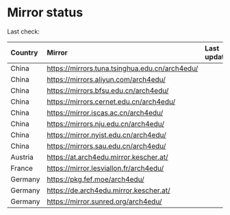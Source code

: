 <script src="./time.js"></script>
# Mirror status
Last check: <script type="text/javascript">localize(1716149975.8119082);</script>

|Country|Mirror|Last update|
|:------|:-----|:----------|
|China|https://mirrors.tuna.tsinghua.edu.cn/arch4edu/|<script type="text/javascript">localize(1716100299);</script>|
|China|https://mirrors.aliyun.com/arch4edu/|<script type="text/javascript">localize(1716100299);</script>|
|China|https://mirrors.bfsu.edu.cn/arch4edu/|<script type="text/javascript">localize(1716100299);</script>|
|China|https://mirrors.cernet.edu.cn/arch4edu/|<script type="text/javascript">localize(1716100299);</script>|
|China|https://mirror.iscas.ac.cn/arch4edu/|<script type="text/javascript">localize(1716100299);</script>|
|China|https://mirrors.nju.edu.cn/arch4edu/|<script type="text/javascript">localize(1716057476);</script>|
|China|https://mirror.nyist.edu.cn/arch4edu/|<script type="text/javascript">localize(1716100299);</script>|
|China|https://mirrors.sau.edu.cn/arch4edu/|<script type="text/javascript">localize(1716100299);</script>|
|Austria|https://at.arch4edu.mirror.kescher.at/|<script type="text/javascript">localize(1716100299);</script>|
|France|https://mirror.lesviallon.fr/arch4edu/|<script type="text/javascript">localize(1716100299);</script>|
|Germany|https://pkg.fef.moe/arch4edu/|<script type="text/javascript">localize(1716100299);</script>|
|Germany|https://de.arch4edu.mirror.kescher.at/|<script type="text/javascript">localize(1716100299);</script>|
|Germany|https://mirror.sunred.org/arch4edu/|<script type="text/javascript">localize(1716100299);</script>|

<script src="./tablefilter/tablefilter.js"></script>
<script src="./table.js"></script>